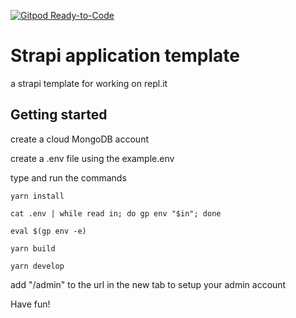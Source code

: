 [![Gitpod Ready-to-Code](https://img.shields.io/badge/Gitpod-Ready--to--Code-blue?logo=gitpod)](https://gitpod.io/#https://github.com/HannahNZ/the-therapy-box) 

# Strapi application template

a strapi template for working on repl.it

## Getting started

create a cloud MongoDB account

create a .env file using the example.env

type and run the commands

```yarn install```

```cat .env | while read in; do gp env "$in"; done```

```eval $(gp env -e)```

```yarn build```

```yarn develop```
 
add "/admin" to the url in the new tab to setup your admin account

Have fun!

